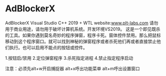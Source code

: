 # AdBlockerX
AdBlockerX Visual Studio C++ 2019 + WTL
website:www.plt-labs.com
请勿用于商业用途，请勿用于破坏计算机系统。开发环境VS2019。
这是一个即见既杀的工具。如果你遇到莫名奇妙的程序弹窗，程序卡死。窗体控件禁用。那么把鼠标移动到这个程序窗口。就可以找到神秘的弹窗程序或者杀死他们再或者直接禁止他们执行。也可以启用不能点的按钮或控件。

1.按钮启/禁用
2.定位弹窗程序
3.杀死指定进程
4.禁止指定程序启动

注意：必须先alt+w开启捕捉器
alt+x呼出功能菜单
alt+m呼出设置窗口
